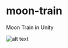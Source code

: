 # moon-train
Moon Train in Unity

![alt text](https://github.com/wagybwoi/moon-train/blob/master/Media/giph.gif "Moon Train")
